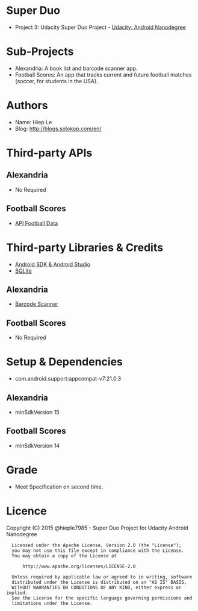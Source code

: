 # Super Duo
- Project 3: Udacity Super Duo Project - [Udacity: Android Nanodegree](https://www.udacity.com/course/android-developer-nanodegree--nd801)

# Sub-Projects
- Alexandria: A book list and barcode scanner app.
- Football Scores: An app that tracks current and future football matches (soccer, for students in the USA).

# Authors
- Name: Hiep Le
- Blog: http://blogs.solokop.com/en/

# Third-party APIs
## Alexandria
- No Required

## Football Scores
- [API Football Data](http://api.football-data.org/alpha/fixtures)

# Third-party Libraries & Credits
- [Android SDK & Android Studio](http://developer.android.com/intl/ja/sdk/index.html)
- [SQLite](http://developer.android.com/intl/ja/training/basics/data-storage/databases.html)

## Alexandria
- [Barcode Scanner](https://github.com/dm77/barcodescanner)

## Football Scores
- No Required

# Setup & Dependencies
- com.android.support:appcompat-v7:21.0.3

## Alexandria
- minSdkVersion 15

## Football Scores
- minSdkVersion 14

# Grade
- Meet Specification on second time.

# Licence

Copyright (C) 2015 @hieple7985 - Super Duo Project for Udacity Android Nanodegree

      Licensed under the Apache License, Version 2.0 (the "License");
      you may not use this file except in compliance with the License.
      You may obtain a copy of the License at

          http://www.apache.org/licenses/LICENSE-2.0

      Unless required by applicable law or agreed to in writing, software
      distributed under the License is distributed on an "AS IS" BASIS,
      WITHOUT WARRANTIES OR CONDITIONS OF ANY KIND, either express or implied.
      See the License for the specific language governing permissions and
      limitations under the License.
